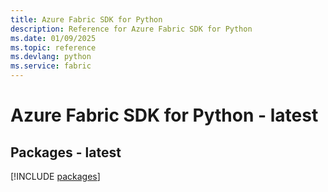 ```yaml
---
title: Azure Fabric SDK for Python
description: Reference for Azure Fabric SDK for Python
ms.date: 01/09/2025
ms.topic: reference
ms.devlang: python
ms.service: fabric
---
```

# Azure Fabric SDK for Python - latest
## Packages - latest
[!INCLUDE [packages](fabric-index.md)]